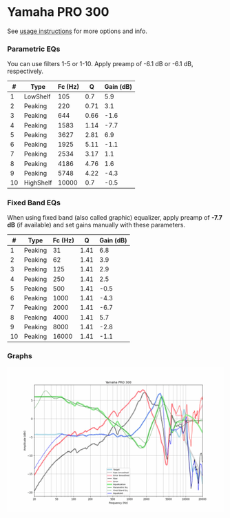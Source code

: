 # Yamaha PRO 300
See [usage instructions](https://github.com/jaakkopasanen/AutoEq#usage) for more options and info.

### Parametric EQs
You can use filters 1-5 or 1-10. Apply preamp of -6.1 dB or -6.1 dB, respectively.

|   # | Type      |   Fc (Hz) |    Q |   Gain (dB) |
|-----|-----------|-----------|------|-------------|
|   1 | LowShelf  |       105 | 0.7  |         5.9 |
|   2 | Peaking   |       220 | 0.71 |         3.1 |
|   3 | Peaking   |       644 | 0.66 |        -1.6 |
|   4 | Peaking   |      1583 | 1.14 |        -7.7 |
|   5 | Peaking   |      3627 | 2.81 |         6.9 |
|   6 | Peaking   |      1925 | 5.11 |        -1.1 |
|   7 | Peaking   |      2534 | 3.17 |         1.1 |
|   8 | Peaking   |      4186 | 4.76 |         1.6 |
|   9 | Peaking   |      5748 | 4.22 |        -4.3 |
|  10 | HighShelf |     10000 | 0.7  |        -0.5 |

### Fixed Band EQs
When using fixed band (also called graphic) equalizer, apply preamp of **-7.7 dB** (if available) and set gains manually with these parameters.

|   # | Type    |   Fc (Hz) |    Q |   Gain (dB) |
|-----|---------|-----------|------|-------------|
|   1 | Peaking |        31 | 1.41 |         6.8 |
|   2 | Peaking |        62 | 1.41 |         3.9 |
|   3 | Peaking |       125 | 1.41 |         2.9 |
|   4 | Peaking |       250 | 1.41 |         2.5 |
|   5 | Peaking |       500 | 1.41 |        -0.5 |
|   6 | Peaking |      1000 | 1.41 |        -4.3 |
|   7 | Peaking |      2000 | 1.41 |        -6.7 |
|   8 | Peaking |      4000 | 1.41 |         5.7 |
|   9 | Peaking |      8000 | 1.41 |        -2.8 |
|  10 | Peaking |     16000 | 1.41 |        -1.1 |

### Graphs
![](./Yamaha%20PRO%20300.png)
